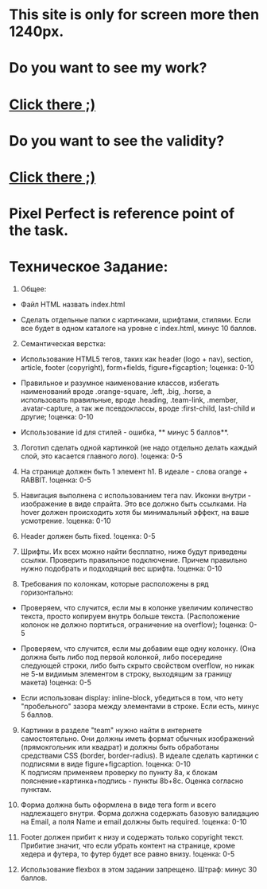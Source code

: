 # This site is only for screen more then 1240px.
# Do you want to see my work?
# <a href="http://uladzimir-yeudakimovich.github.io/positions-and-floats/">Click there ;)</a>
# Do you want to see the validity?
# <a href="https://validator.w3.org/nu/?doc=http%3A%2F%2Fuladzimir-yeudakimovich.github.io%2Fpositions-and-floats%2F">Click there ;)</a>

# Pixel Perfect is reference point of the task.

# Техническое Задание:
1. Общее:

- Файл HTML назвать index.html

- Сделать отдельные папки с картинками, шрифтами, стилями. Если все будет в одном каталоге на уровне с index.html, минус 10 баллов.

2. Семантическая верстка:

- Использование HTML5 тегов, таких как header (logo + nav), section, article, footer (copyright), form+fields, figure+figcaption; !оценка: 0-10

- Правильное и разумное наименование классов, избегать наименований вроде .orange-square, .left, .big, .horse, а использовать правильные, вроде .heading, .team-link, .member, .avatar-capture, а так же псевдоклассы, вроде :first-child, last-child и другие; !оценка: 0-10

- Использование id для стилей - ошибка, ** минус 5 баллов**.

3. Логотип сделать одной картинкой (не надо отдельно делать каждый слой, это касается главного лого). !оценка: 0-5

4. На странице должен быть 1 элемент h1. В идеале - слова orange + RABBIT. !оценка: 0-5

5. Навигация выполнена с использованием тега nav. Иконки внутри - изображение в виде спрайта. Это все должно быть ссылками. На hover должен происходить хотя бы минимальный эффект, на ваше усмотрение. !оценка: 0-10

6. Header должен быть fixed. !оценка: 0-5

7. Шрифты. Их всех можно найти бесплатно, ниже будут приведены ссылки. Проверить правильное подключение. Причем правильно нужно подобрать и подходящий вес шрифта. !оценка: 0-10

8. Требования по колонкам, которые расположены в ряд горизонтально:

- Проверяем, что случится, если мы в колонке увеличим количество текста, просто копируем внутрь больше текста. (Расположение колонок не должно портиться, ограничение на overflow); !оценка: 0-5

- Проверяем, что случится, если мы добавим еще одну колонку. (Она должна быть либо под первой колонкой, либо посередине следующей строки, либо быть скрыто свойством overflow, но никак не 5-м видимым элементом в строку, выходящим за границу макета) !оценка: 0-5

- Если использован display: inline-block, убедиться в том, что нету "пробельного" зазора между элементами в строке. Если есть, минус 5 баллов.

9. Картинки в разделе "team" нужно найти в интернете самостоятельно. Они должны иметь формат обычных изображений (прямокгольник или квадрат) и должны быть обработаны средствами CSS (border, border-radius). В идеале сделать картинки с подписями в виде figure+figcaption. !оценка: 0-10</br>
К подписям применяем проверку по пункту 8a, к блокам пояснение+картинка+подпись - пункты 8b+8c. Оценка согласно пунктам.

10. Форма должна быть оформлена в виде тега form и всего надлежащего внутри. Форма должна содержать базовую валидацию на Email, а поля Name и email должны быть required. !оценка: 0-10

11. Footer должен прибит к низу и содержать только copyright текст. Прибитие значит, что если убрать контент на странице, кроме хедера и футера, то футер будет все равно внизу. !оценка: 0-5

12. Использование flexbox в этом задании запрещено. Штраф: минус 30 баллов.
